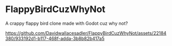 # FlappyBirdCuzWhyNot
A crappy flappy bird clone made with Godot cuz why not?

https://github.com/Davidwallacesadler/FlappyBirdCuzWhyNot/assets/22184380/933192d1-b117-468f-adda-3b8b82b417a5
